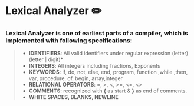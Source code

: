 # Lexical Analyzer :pencil2:

### Lexical Analyzer is one of earliest parts of a compiler, which is implemented with following specifications:
>* **IDENTIFIERS**: All valid identifiers under regular expression (letter)(letter | digit)*
>* **INTEGERS**: All integers including fractions, Exponents
>* **KEYWORDS**: if, do, not, else, end, program, function ,while ,then, var, procedure, of, begin, array,integer
>* **RELATIONAL OPERATORS**: =, >, <, >=, <=, <>
>* **COMMENTS**: recognized with **{** as start & **}** as end of comments.
>* **WHITE SPACES,  BLANKS, NEWLINE** 
